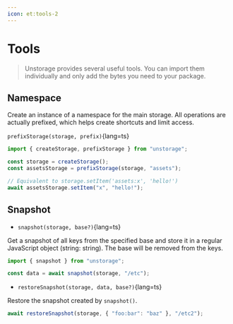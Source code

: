 ```yaml
---  
icon: et:tools-2  
---  
```


# Tools

> Unstorage provides several useful tools. You can import them individually and only add the bytes you need to your package.

## Namespace

Create an instance of a namespace for the main storage. All operations are actually prefixed, which helps create shortcuts and limit access.

`prefixStorage(storage, prefix)`{lang=ts}

```ts
import { createStorage, prefixStorage } from "unstorage";

const storage = createStorage();
const assetsStorage = prefixStorage(storage, "assets");

// Equivalent to storage.setItem('assets:x', 'hello!')
await assetsStorage.setItem("x", "hello!");
```

## Snapshot

- `snapshot(storage, base?)`{lang=ts}

Get a snapshot of all keys from the specified base and store it in a regular JavaScript object (string: string). The base will be removed from the keys.

```js
import { snapshot } from "unstorage";

const data = await snapshot(storage, "/etc");
```

- `restoreSnapshot(storage, data, base?)`{lang=ts}

Restore the snapshot created by `snapshot()`.

```js
await restoreSnapshot(storage, { "foo:bar": "baz" }, "/etc2");